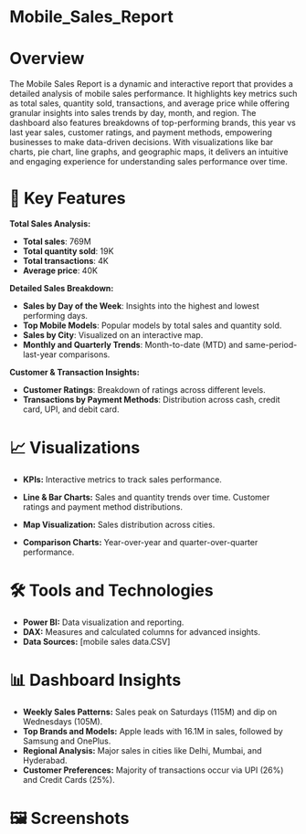 # Mobile_Sales_Report

# Overview
The Mobile Sales Report is a dynamic and interactive report that provides a detailed analysis of mobile sales performance. It highlights key metrics such as total sales, quantity sold, transactions, and average price while offering granular insights into sales trends by day, month, and region. The dashboard also features breakdowns of top-performing brands, this year vs last year sales, customer ratings, and payment methods, empowering businesses to make data-driven decisions. With visualizations like bar charts, pie chart, line graphs, and geographic maps, it delivers an intuitive and engaging experience for understanding sales performance over time.

# 🚀 Key Features

**Total Sales Analysis:**
- **Total sales**: 769M
- **Total quantity sold**: 19K
- **Total transactions**: 4K
- **Average price**: 40K

**Detailed Sales Breakdown:**
- **Sales by Day of the Week**: Insights into the highest and lowest performing days.
- **Top Mobile Models**: Popular models by total sales and quantity sold.
- **Sales by City**: Visualized on an interactive map.
- **Monthly and Quarterly Trends**: Month-to-date (MTD) and same-period-last-year comparisons.

**Customer & Transaction Insights:**
- **Customer Ratings**: Breakdown of ratings across different levels.
- **Transactions by Payment Methods**: Distribution across cash, credit card, UPI, and debit card.

# 📈 Visualizations

- **KPIs:**
Interactive metrics to track sales performance.

- **Line & Bar Charts:**
Sales and quantity trends over time.
Customer ratings and payment method distributions.

- **Map Visualization:**
Sales distribution across cities.

- **Comparison Charts:**
Year-over-year and quarter-over-quarter performance.

# 🛠️ Tools and Technologies

- **Power BI:** Data visualization and reporting.
- **DAX:** Measures and calculated columns for advanced insights.
- **Data Sources:** [mobile sales data.CSV]

# 📊 Dashboard Insights

- **Weekly Sales Patterns:**
Sales peak on Saturdays (115M) and dip on Wednesdays (105M).
- **Top Brands and Models:**
Apple leads with 16.1M in sales, followed by Samsung and OnePlus.
- **Regional Analysis:**
Major sales in cities like Delhi, Mumbai, and Hyderabad.
- **Customer Preferences:**
Majority of transactions occur via UPI (26%) and Credit Cards (25%).

# 🖼️ Screenshots




